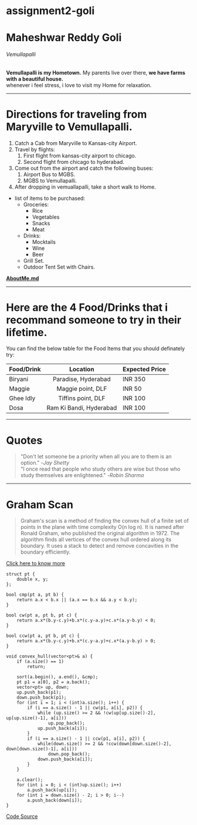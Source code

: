 # assignment2-goli

# Maheshwar Reddy Goli

###### Vemullapalli

**Vemullapalli is my Hometown.** My parents live over there, **we have farms with a beautiful house.**<br>
whenever i feel stress, i love to visit my Home for relaxation.

---

# Directions for traveling from Maryville to Vemullapalli.
  1. Catch a Cab from Maryville to Kansas-city Airport.
  2. Travel by flights:
     1. First flight from kansas-city airport to chicago.
     2. Second flight from chicago to hyderabad.
  3. Come out from the airport and catch the following buses:
     1. Airport Bus to MGBS.
     2. MGBS to Vemullapalli.
  4. After dropping in vemuallapalli, take a short walk to Home.
  
* list of items to be purchased:
  * Groceries:
    * Rice
    * Vegetables
    * Snacks
    * Meat
  * Drinks:
    * Mocktails
    * Wine
    * Beer
  * Grill Set.
  * Outdoor Tent Set with Chairs.
  
**[AboutMe.md](AboutMe.md)**

---

# Here are the 4 Food/Drinks that i recommand someone to try in their lifetime.

You can find the below table for the Food Items that you should definately try:

| Food/Drink | Location | Expected Price |
| :--- | :---: | :--- |
| Biryani | Paradise, Hyderabad | INR 350 |
| Maggie | Maggie point, DLF | INR 50 |
| Ghee Idly | Tiffins point, DLF | INR 100 |
| Dosa | Ram Ki Bandi, Hyderabad | INR 100 |

---

# Quotes

> "Don't let someone be a priority when all you are to them is an option." -*Jay Shetty*</br>
> "I once read that people who study others are wise but those who study themselves are enlightened." -*Robin Sharma*

---

# Graham Scan 

> Graham's scan is a method of finding the convex hull of a finite set of points in the plane with time complexity O(n log n). It is named after Ronald Graham, who published the original algorithm in 1972. The algorithm finds all vertices of the convex hull ordered along its boundary. It uses a stack to detect and remove concavities in the boundary efficiently.

[Click here to know more](https://en.wikipedia.org/wiki/Graham_scan)

```
struct pt {
    double x, y;
};

bool cmp(pt a, pt b) {
    return a.x < b.x || (a.x == b.x && a.y < b.y);
}

bool cw(pt a, pt b, pt c) {
    return a.x*(b.y-c.y)+b.x*(c.y-a.y)+c.x*(a.y-b.y) < 0;
}

bool ccw(pt a, pt b, pt c) {
    return a.x*(b.y-c.y)+b.x*(c.y-a.y)+c.x*(a.y-b.y) > 0;
}

void convex_hull(vector<pt>& a) {
    if (a.size() == 1)
        return;

    sort(a.begin(), a.end(), &cmp);
    pt p1 = a[0], p2 = a.back();
    vector<pt> up, down;
    up.push_back(p1);
    down.push_back(p1);
    for (int i = 1; i < (int)a.size(); i++) {
        if (i == a.size() - 1 || cw(p1, a[i], p2)) {
            while (up.size() >= 2 && !cw(up[up.size()-2], up[up.size()-1], a[i]))
                up.pop_back();
            up.push_back(a[i]);
        }
        if (i == a.size() - 1 || ccw(p1, a[i], p2)) {
            while(down.size() >= 2 && !ccw(down[down.size()-2], down[down.size()-1], a[i]))
                down.pop_back();
            down.push_back(a[i]);
        }
    }

    a.clear();
    for (int i = 0; i < (int)up.size(); i++)
        a.push_back(up[i]);
    for (int i = down.size() - 2; i > 0; i--)
        a.push_back(down[i]);
}
```

[Code Source](https://cp-algorithms.com/geometry/grahams-scan-convex-hull.html)